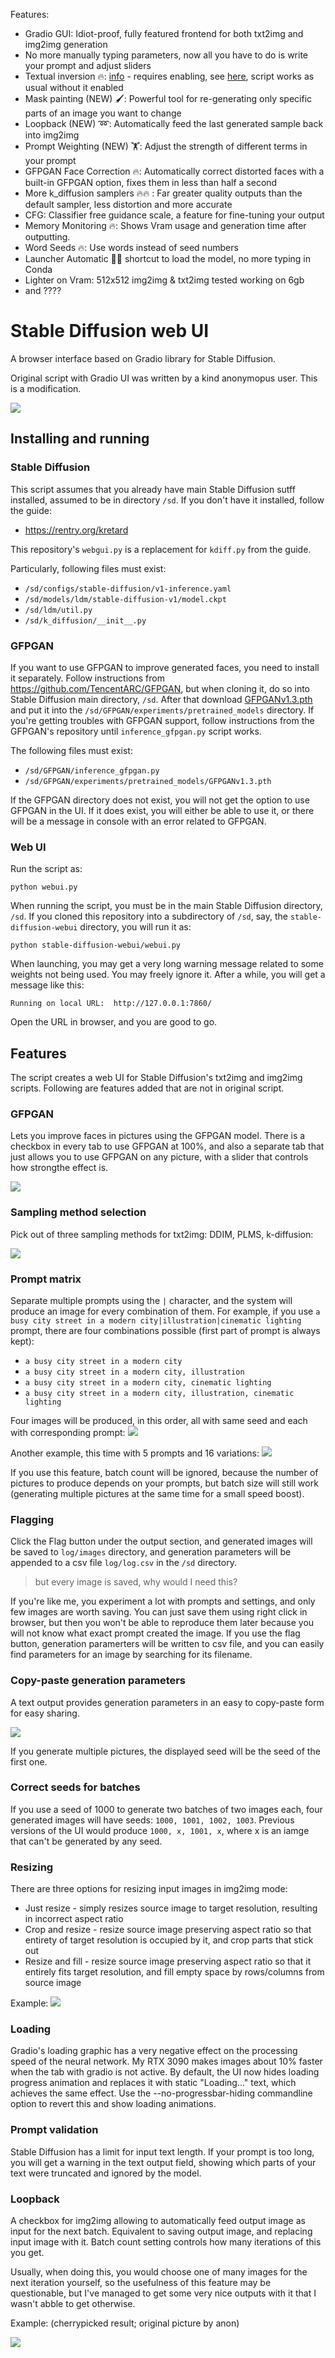 Features:

* Gradio GUI: Idiot-proof, fully featured frontend for both txt2img and img2img generation
* No more manually typing parameters, now all you have to do is write your prompt and adjust sliders
* Textual inversion 🔥: [info](https://textual-inversion.github.io/) - requires enabling, see [here](https://github.com/hlky/sd-enable-textual-inversion), script works as usual without it enabled 
* Mask painting (NEW) 🖌️: Powerful tool for re-generating only specific parts of an image you want to change
* Loopback (NEW) ➿: Automatically feed the last generated sample back into img2img
* Prompt Weighting (NEW) 🏋️: Adjust the strength of different terms in your prompt
* GFPGAN Face Correction 🔥: Automatically correct distorted faces with a built-in GFPGAN option, fixes them in less than half a second
* More k_diffusion samplers 🔥🔥 : Far greater quality outputs than the default sampler, less distortion and more accurate
* CFG: Classifier free guidance scale, a feature for fine-tuning your output
* Memory Monitoring 🔥: Shows Vram usage and generation time after outputting.
* Word Seeds 🔥: Use words instead of seed numbers
* Launcher Automatic 👑🔥 shortcut to load the model, no more typing in Conda
* Lighter on Vram: 512x512 img2img & txt2img tested working on 6gb
* and ????

# Stable Diffusion web UI
A browser interface based on Gradio library for Stable Diffusion.

Original script with Gradio UI was written by a kind anonymopus user. This is a modification.

![](screenshot.png)
## Installing and running

### Stable Diffusion

This script assumes that you already have main Stable Diffusion sutff installed, assumed to be in directory `/sd`.
If you don't have it installed, follow the guide:

- https://rentry.org/kretard

This repository's `webgui.py` is a replacement for `kdiff.py` from the guide.

Particularly, following files must exist:

- `/sd/configs/stable-diffusion/v1-inference.yaml`
- `/sd/models/ldm/stable-diffusion-v1/model.ckpt`
- `/sd/ldm/util.py`
- `/sd/k_diffusion/__init__.py`

### GFPGAN

If you want to use GFPGAN to improve generated faces, you need to install it separately.
Follow instructions from https://github.com/TencentARC/GFPGAN, but when cloning it, do so into Stable Diffusion main directory, `/sd`.
After that download [GFPGANv1.3.pth](https://github.com/TencentARC/GFPGAN/releases/download/v1.3.0/GFPGANv1.3.pth) and put it
into the `/sd/GFPGAN/experiments/pretrained_models` directory. If you're getting troubles with GFPGAN support, follow instructions
from the GFPGAN's repository until `inference_gfpgan.py` script works.

The following files must exist:

- `/sd/GFPGAN/inference_gfpgan.py`
- `/sd/GFPGAN/experiments/pretrained_models/GFPGANv1.3.pth`

If the GFPGAN directory does not exist, you will not get the option to use GFPGAN in the UI. If it does exist, you will either be able
to use it, or there will be a message in console with an error related to GFPGAN.

### Web UI

Run the script as:

`python webui.py`

When running the script, you must be in the main Stable Diffusion directory, `/sd`. If you cloned this repository into a subdirectory 
of `/sd`, say, the `stable-diffusion-webui` directory, you will run it as:

`python stable-diffusion-webui/webui.py`

When launching, you may get a very long warning message related to some weights not being used. You may freely ignore it.
After a while, you will get a message like this:

```
Running on local URL:  http://127.0.0.1:7860/
```

Open the URL in browser, and you are good to go.

## Features
The script creates a web UI for Stable Diffusion's txt2img and img2img scripts. Following are features added
that are not in original script.

### GFPGAN
Lets you improve faces in pictures using the GFPGAN model. There is a checkbox in every tab to use GFPGAN at 100%, and
also a separate tab that just allows you to use GFPGAN on any picture, with a slider that controls how strongthe effect is.

![](images/GFPGAN.png)

### Sampling method selection
Pick out of three sampling methods for txt2img: DDIM, PLMS, k-diffusion:

![](images/sampling.png)

### Prompt matrix
Separate multiple prompts using the `|` character, and the system will produce an image for every combination of them.
For example, if you use `a busy city street in a modern city|illustration|cinematic lighting` prompt, there are four combinations possible (first part of prompt is always kept):

- `a busy city street in a modern city`
- `a busy city street in a modern city, illustration`
- `a busy city street in a modern city, cinematic lighting`
- `a busy city street in a modern city, illustration, cinematic lighting`

Four images will be produced, in this order, all with same seed and each with corresponding prompt:
![](images/prompt-matrix.png)

Another example, this time with 5 prompts and 16 variations:
![](images/prompt_matrix.jpg)

If you use this feature, batch count will be ignored, because the number of pictures to produce
depends on your prompts, but batch size will still work (generating multiple pictures at the
same time for a small speed boost).

### Flagging
Click the Flag button under the output section, and generated images will be saved to `log/images` directory, and generation parameters
will be appended to a csv file `log/log.csv` in the `/sd` directory.

> but every image is saved, why would I need this?

If you're like me, you experiment a lot with prompts and settings, and only few images are worth saving. You can
just save them using right click in browser, but then you won't be able to reproduce them later because you will not
know what exact prompt created the image. If you use the flag button, generation paramerters will be written to csv file,
and you can easily find parameters for an image by searching for its filename.

### Copy-paste generation parameters
A text output provides generation parameters in an easy to copy-paste form for easy sharing.

![](images/kopipe.png)

If you generate multiple pictures, the displayed seed will be the seed of the first one.

### Correct seeds for batches
If you use a seed of 1000 to generate two batches of two images each, four generated images will have seeds: `1000, 1001, 1002, 1003`.
Previous versions of the UI would produce `1000, x, 1001, x`, where x is an iamge that can't be generated by any seed.

### Resizing
There are three options for resizing input images in img2img mode:

- Just resize - simply resizes source image to target resolution, resulting in incorrect aspect ratio
- Crop and resize - resize source image preserving aspect ratio so that entirety of target resolution is occupied by it, and crop parts that stick out
- Resize and fill - resize source image preserving aspect ratio so that it entirely fits target resolution, and fill empty space by rows/columns from source image

Example:
![](images/resizing.jpg)

### Loading
Gradio's loading graphic has a very negative effect on the processing speed of the neural network. 
My RTX 3090 makes images about 10% faster when the tab with gradio is not active. By default, the UI
now hides loading progress animation and replaces it with static "Loading..." text, which achieves
the same effect. Use the --no-progressbar-hiding commandline option to revert this and show loading animations.

### Prompt validation
Stable Diffusion has a limit for input text length. If your prompt is too long, you will get a
warning in the text output field, showing which parts of your text were truncated and ignored by the model.

### Loopback
A checkbox for img2img allowing to automatically feed output image as input for the next batch. Equivalent to
saving output image, and replacing input image with it. Batch count setting controls how many iterations of
this you get.

Usually, when doing this, you would choose one of many images for the next iteration yourself, so the usefulness
of this feature may be questionable, but I've managed to get some very nice outputs with it that I wasn't abble
to get otherwise.

Example: (cherrypicked result; original picture by anon)

![](images/loopback.jpg)
